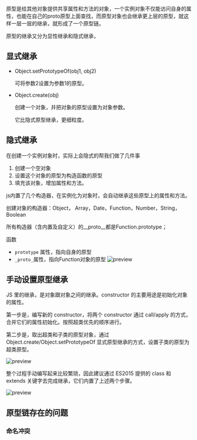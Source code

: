 原型是给其他对象提供共享属性和方法的对象，一个实例对象不仅能访问自身的属性，也能在自己的proto原型上面查找，而原型对象也会继承更上层的原型，就这样一层一层的继承，就形成了一个原型链。

原型的继承又分为显性继承和隐式继承，

## 显式继承

- Object.setPrototypeOf(obj1, obj2)

	可将参数2设置为参数1的原型。

- Object.create(obj)

	创建一个对象，并把对象的原型设置为对象参数。
	
	它比隐式原型继承，更细粒度。
	
## 隐式继承

在创建一个实例对象时，实际上会隐式的帮我们做了几件事

1. 创建一个空对象
2. 设置这个对象的原型为构造函数的原型
3. 填充该对象，增加属性和方法。

js内置了几个构造器，在实例化为对象时，会自动继承这些原型上的属性和方法。

创建对象的构造器：Object， Array，Date，Function，Number，String，Boolean

所有构造器（含内置及自定义）的__proto__都是Function.prototype；

函数
- `prototype` 属性，指向自身的原型
- `_proto_`属性，指向Function对象的原型
![preview](https://pic4.zhimg.com/v2-f5e1527cc8a444368d2fd4fea951841b_r.jpg)

## 手动设置原型继承
JS 里的继承，是对象跟对象之间的继承。constructor 的主要用途是初始化对象的属性。

第一步是，编写新的 constructor，将两个 constructor 通过 call/apply 的方式，合并它们的属性初始化。按照超类优先的顺序进行。

第二步是，取出超类和子类的原型对象，通过 Object.create/Object.setPrototypeOf 显式原型继承的方式，设置子类的原型为超类原型。

![preview](https://pic3.zhimg.com/v2-134ff27dd74b4675c76110a78de023b2_r.jpg)

整个过程手动编写起来比较繁琐，因此建议通过 ES2015 提供的 class 和 extends 关键字去完成继承，它们内置了上述两个步骤。

![preview](https://pic4.zhimg.com/v2-1d5b082897a1dd0295a34f35be28f307_r.jpg)




## 原型链存在的问题
### 命名冲突